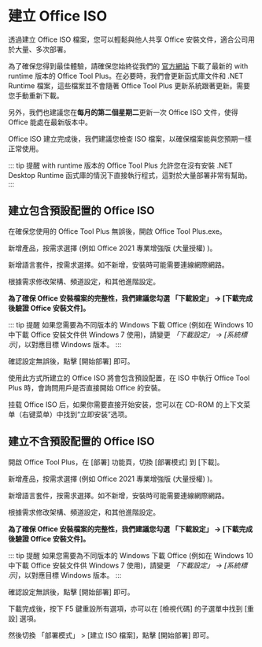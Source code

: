 # 建立 Office ISO

透過建立 Office ISO 檔案，您可以輕鬆與他人共享 Office 安裝文件，適合公司用於大量、多次部署。

為了確保您得到最佳體驗，請確保您始終從我們的 [官方網站](https://otp.landian.vip/) 下載了最新的 with runtime 版本的 Office Tool Plus。在必要時，我們會更新函式庫文件和 .NET Runtime 檔案，這些檔案並不會隨著 Office Tool Plus 更新系統跟著更新。需要您手動重新下載。

另外，我們也建議您在**每月的第二個星期二**更新一次 Office ISO 文件，使得 Office 能處在最新版本中。

Office ISO 建立完成後，我們建議您檢查 ISO 檔案，以確保檔案能與您預期一樣正常使用。

::: tip 提醒
with runtime 版本的 Office Tool Plus 允許您在沒有安裝 .NET Desktop Runtime 函式庫的情況下直接執行程式，這對於大量部署非常有幫助。
:::

## 建立包含預設配置的 Office ISO

在確保您使用的 Office Tool Plus 無誤後，開啟 Office Tool Plus.exe。

新增產品，按需求選擇 (例如 Office 2021 專業增強版 (大量授權) )。

新增語言套件，按需求選擇。如不新增，安裝時可能需要連線網際網路。

根據需求修改架構、頻道設定，和其他進階設定。

**為了確保 Office 安裝檔案的完整性，我們建議您勾選 「下載設定」 -> [下載完成後驗證 Office 安裝文件]。**

::: tip 提醒
如果您需要為不同版本的 Windows 下載 Office (例如在 Windows 10 中下載 Office 安裝文件供 Windows 7 使用)，請變更 *「下載設定」 -> [系統標示]*，以對應目標 Windows 版本。
:::

確認設定無誤後，點擊 [開始部署] 即可。

使用此方式所建立的 Office ISO 將會包含預設配置，在 ISO 中執行 Office Tool Plus 時，會詢問用戶是否直接開始 Office 的安裝。

挂载 Office ISO 后，如果你需要直接开始安装，您可以在 CD-ROM 的上下文菜单（右键菜单）中找到“立即安装”选项。

## 建立不含預設配置的 Office ISO

開啟 Office Tool Plus，在 [部署] 功能頁，切換 [部署模式] 到  [下載]。

新增產品，按需求選擇 (例如 Office 2021 專業增強版 (大量授權) )。

新增語言套件，按需求選擇。如不新增，安裝時可能需要連線網際網路。

根據需求修改架構、頻道設定，和其他進階設定。

**為了確保 Office 安裝檔案的完整性，我們建議您勾選 「下載設定」 -> [下載完成後驗證 Office 安裝文件]。**

::: tip 提醒
如果您需要為不同版本的 Windows 下載 Office (例如在 Windows 10 中下載 Office 安裝文件供 Windows 7 使用)，請變更 *「下載設定」 -> [系統標示]*，以對應目標 Windows 版本。
:::

確認設定無誤後，點擊 [開始部署] 即可。

下載完成後，按下 F5 鍵重設所有選項，亦可以在 [檢視代碼] 的子選單中找到 [重設] 選項。

然後切換 「部署模式」 > [建立 ISO 檔案]，點擊 [開始部署] 即可。
